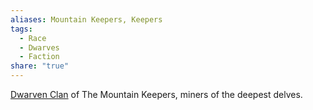 ```yaml
---
aliases: Mountain Keepers, Keepers
tags:
  - Race
  - Dwarves
  - Faction
share: "true"
---
```


[Dwarven Clan](./_about_.md) of The Mountain Keepers, miners of the deepest delves.